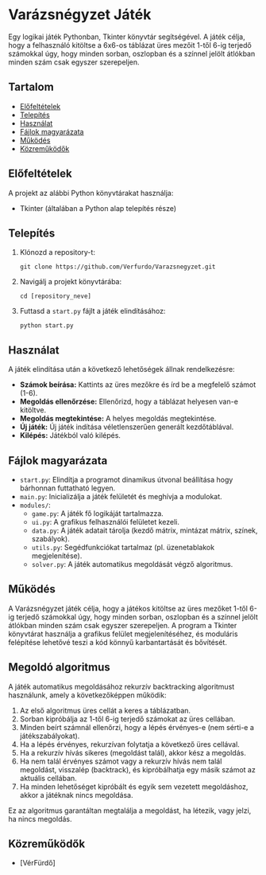 # Varázsnégyzet Játék

Egy logikai játék Pythonban, Tkinter könyvtár segítségével. A játék célja, hogy a felhasználó kitöltse a 6x6-os táblázat üres mezőit 1-től 6-ig terjedő számokkal úgy, hogy minden sorban, oszlopban és a színnel jelölt átlókban minden szám csak egyszer szerepeljen.

## Tartalom

- [Előfeltételek](#elofeltetelek)
- [Telepítés](#telepites)
- [Használat](#hasznalat)
- [Fájlok magyarázata](#fajlok-magyarazata)
- [Működés](#mukodes)
- [Közreműködők](#kozremukodok)

## Előfeltételek

A projekt az alábbi Python könyvtárakat használja:

- Tkinter (általában a Python alap telepítés része)

## Telepítés

1.  Klónozd a repository-t:

    ```
    git clone https://github.com/Verfurdo/Varazsnegyzet.git
    ```

2.  Navigálj a projekt könyvtárába:

    ```
    cd [repository_neve]
    ```

3.  Futtasd a `start.py` fájlt a játék elindításához:

    ```
    python start.py
    ```

## Használat

A játék elindítása után a következő lehetőségek állnak rendelkezésre:

-   **Számok beírása:** Kattints az üres mezőkre és írd be a megfelelő számot (1-6).
-   **Megoldás ellenőrzése:** Ellenőrizd, hogy a táblázat helyesen van-e kitöltve.
-   **Megoldás megtekintése:** A helyes megoldás megtekintése.
-   **Új játék:** Új játék indítása véletlenszerűen generált kezdőtáblával.
-   **Kilépés:** Játékból való kilépés.

## Fájlok magyarázata

-   `start.py`: Elindítja a programot dinamikus útvonal beállítása hogy bárhonnan futtatható legyen.
-   `main.py`: Inicializálja a játék felületét és meghívja a modulokat.
-   `modules/`:
    -   `game.py`: A játék fő logikáját tartalmazza.
    -   `ui.py`: A grafikus felhasználói felületet kezeli.
    -   `data.py`: A játék adatait tárolja (kezdő mátrix, mintázat mátrix, színek, szabályok).
    -   `utils.py`: Segédfunkciókat tartalmaz (pl. üzenetablakok megjelenítése).
    -   `solver.py`: A játék automatikus megoldását végző algoritmus.

## Működés
A Varázsnégyzet játék célja, hogy a játékos kitöltse az üres mezőket 1-től 6-ig terjedő számokkal úgy, hogy minden sorban, oszlopban és a színnel jelölt átlókban minden szám csak egyszer szerepeljen. A program a Tkinter könyvtárat használja a grafikus felület megjelenítéséhez, és moduláris felépítése lehetővé teszi a kód könnyű karbantartását és bővítését.

## Megoldó algoritmus

A játék automatikus megoldásához rekurzív backtracking algoritmust használunk, amely a következőképpen működik:

1. Az első algoritmus üres cellát a keres a táblázatban.
2. Sorban kipróbálja az 1-től 6-ig terjedő számokat az üres cellában.
3. Minden beírt számnál ellenőrzi, hogy a lépés érvényes-e (nem sérti-e a játékszabályokat).
4. Ha a lépés érvényes, rekurzívan folytatja a következő üres cellával.
5. Ha a rekurzív hívás sikeres (megoldást talál), akkor kész a megoldás.
6. Ha nem talál érvényes számot vagy a rekurzív hívás nem talál megoldást, visszalép (backtrack), és kipróbálhatja egy másik számot az aktuális cellában.
7. Ha minden lehetőséget kipróbált és egyik sem vezetett megoldáshoz, akkor a játéknak nincs megoldása.

Ez az algoritmus garantáltan megtalálja a megoldást, ha létezik, vagy jelzi, ha nincs megoldás. 



## Közreműködők

-   [VérFürdő]

